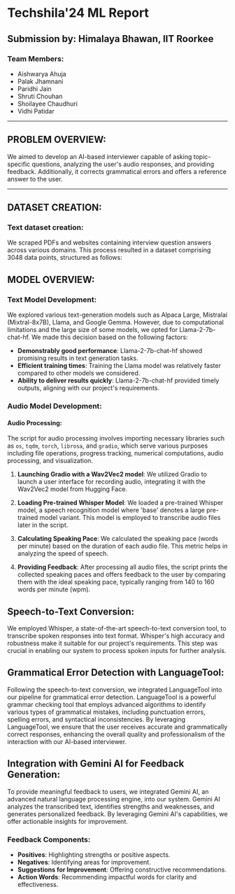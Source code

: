 # Techshila'24 ML Report

## Submission by: Himalaya Bhawan, IIT Roorkee

### Team Members:
- Aishwarya Ahuja
- Palak Jhamnani
- Paridhi Jain
- Shruti Chouhan
- Shoilayee Chaudhuri
- Vidhi Patidar

---

## PROBLEM OVERVIEW:

We aimed to develop an AI-based interviewer capable of asking topic-specific questions, analyzing the user's audio responses, and providing feedback. Additionally, it corrects grammatical errors and offers a reference answer to the user.

---

## DATASET CREATION:

### Text dataset creation:

We scraped PDFs and websites containing interview question answers across various domains. This process resulted in a dataset comprising 3048 data points, structured as follows:

## MODEL OVERVIEW:

### Text Model Development:

We explored various text-generation models such as Alpaca Large, Mistralai (Mixtral-8x7B), Llama, and Google Gemma. However, due to computational limitations and the large size of some models, we opted for Llama-2-7b-chat-hf. We made this decision based on the following factors:

- **Demonstrably good performance**: Llama-2-7b-chat-hf showed promising results in text generation tasks.
- **Efficient training times**: Training the Llama model was relatively faster compared to other models we considered.
- **Ability to deliver results quickly**: Llama-2-7b-chat-hf provided timely outputs, aligning with our project's requirements.

### Audio Model Development:

#### Audio Processing:

The script for audio processing involves importing necessary libraries such as `os`, `tqdm`, `torch`, `librosa`, and `gradio`, which serve various purposes including file operations, progress tracking, numerical computations, audio processing, and visualization.

1. **Launching Gradio with a Wav2Vec2 model**: We utilized Gradio to launch a user interface for recording audio, integrating it with the Wav2Vec2 model from Hugging Face.
  
2. **Loading Pre-trained Whisper Model**: We loaded a pre-trained Whisper model, a speech recognition model where 'base' denotes a large pre-trained model variant. This model is employed to transcribe audio files later in the script.

3. **Calculating Speaking Pace**: We calculated the speaking pace (words per minute) based on the duration of each audio file. This metric helps in analyzing the speed of speech. 

4. **Providing Feedback**: After processing all audio files, the script prints the collected speaking paces and offers feedback to the user by comparing them with the ideal speaking pace, typically ranging from 140 to 160 words per minute (wpm).


## Speech-to-Text Conversion:

We employed Whisper, a state-of-the-art speech-to-text conversion tool, to transcribe spoken responses into text format. Whisper's high accuracy and robustness make it suitable for our project's requirements. This step was crucial in enabling our system to process spoken inputs for further analysis.

## Grammatical Error Detection with LanguageTool:

Following the speech-to-text conversion, we integrated LanguageTool into our pipeline for grammatical error detection. LanguageTool is a powerful grammar checking tool that employs advanced algorithms to identify various types of grammatical mistakes, including punctuation errors, spelling errors, and syntactical inconsistencies. By leveraging LanguageTool, we ensure that the user receives accurate and grammatically correct responses, enhancing the overall quality and professionalism of the interaction with our AI-based interviewer.

## Integration with Gemini AI for Feedback Generation:

To provide meaningful feedback to users, we integrated Gemini AI, an advanced natural language processing engine, into our system. Gemini AI analyzes the transcribed text, identifies strengths and weaknesses, and generates personalized feedback. By leveraging Gemini AI's capabilities, we offer actionable insights for improvement.

### Feedback Components:
- **Positives**: Highlighting strengths or positive aspects.
- **Negatives**: Identifying areas for improvement.
- **Suggestions for Improvement**: Offering constructive recommendations.
- **Action Words**: Recommending impactful words for clarity and effectiveness.


